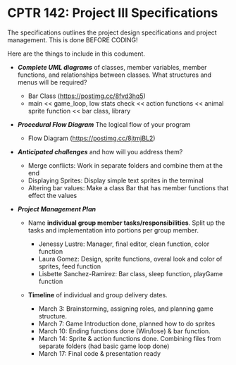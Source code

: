 # CPTR 142: Project III Specifications

The specifications outlines the project design specifications and project management.
This is done BEFORE CODING!

Here are the things to include in this codument.

* ___Complete UML diagrams___ of classes, member variables, member functions, and relationships between classes.
  What structures and menus will be required?  

  - Bar Class (https://postimg.cc/8fvd3hq5)
  - main << game_loop, low stats check << action functions << animal sprite function << bar class, library

* ___Procedural Flow Diagram___ The logical flow of your program

  - Flow Diagram (https://postimg.cc/8jtmjBL2)

* ___Anticipated challenges___ and how will you address them?  
  - Merge conflicts: Work in separate folders and combine them at the end
  - Displaying Sprites: Display simple text sprites in the terminal
  - Altering bar values: Make a class Bar that has member functions that effect the values

* ___Project Management Plan___
  * Name __individual group member tasks/responsibilities__.
    Split up the tasks and implementation into portions per group member.
    - Jenessy Lustre: Manager, final editor, clean function, color function
    - Laura Gomez: Design, sprite functions, overal look and color of sprites, feed function
    - Lisbette Sanchez-Ramirez: Bar class, sleep function, playGame function

  * __Timeline__ of individual and group delivery dates.
    - March 3: Brainstorming, assigning roles, and planning game structure.
    - March 7: Game Introduction done, planned how to do sprites
    - March 10: Ending functions done (Win/lose) & bar function.
    - March 14: Sprite & action functions done. Combining files from separate folders (had basic game loop done)
    - March 17: Final code & presentation ready